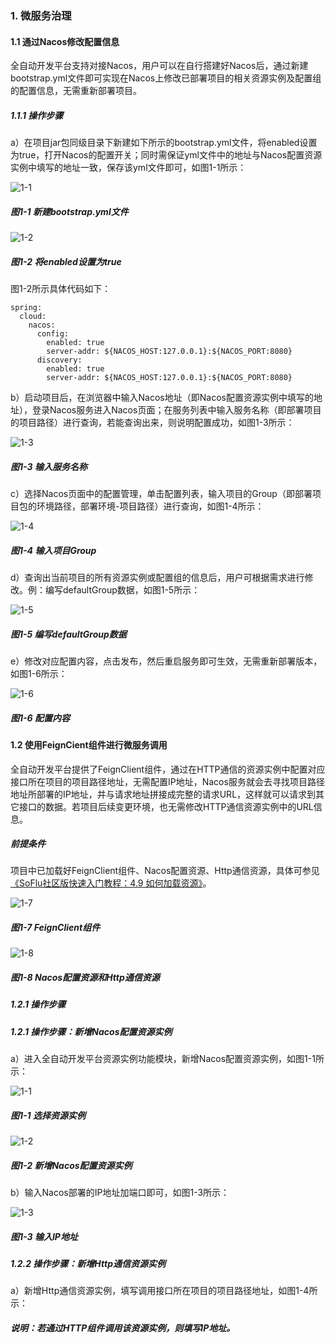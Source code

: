 ### 1. 微服务治理

#### 1.1 通过Nacos修改配置信息

全自动开发平台支持对接Nacos，用户可以在自行搭建好Nacos后，通过新建bootstrap.yml文件即可实现在Nacos上修改已部署项目的相关资源实例及配置组的配置信息，无需重新部署项目。

##### 1.1.1 操作步骤

a）在项目jar包同级目录下新建如下所示的bootstrap.yml文件，将enabled设置为true，打开Nacos的配置开关；同时需保证yml文件中的地址与Nacos配置资源实例中填写的地址一致，保存该yml文件即可，如图1-1所示：

![1-1](https://www.feisuanyz.com/fsimage/zc-image/microservice/microservice_4.png)

##### 图1-1 新建bootstrap.yml文件

![1-2](https://www.feisuanyz.com/fsimage/zc-image/microservice/microservice_5.png)

##### 图1-2 将enabled设置为true

图1-2所示具体代码如下：

```
spring:
  cloud:
    nacos:
      config:
        enabled: true
        server-addr: ${NACOS_HOST:127.0.0.1}:${NACOS_PORT:8080}
      discovery:
        enabled: true
        server-addr: ${NACOS_HOST:127.0.0.1}:${NACOS_PORT:8080}
```

b）启动项目后，在浏览器中输入Nacos地址（即Nacos配置资源实例中填写的地址），登录Nacos服务进入Nacos页面；在服务列表中输入服务名称（即部署项目的项目路径）进行查询，若能查询出来，则说明配置成功，如图1-3所示：

![1-3](https://www.feisuanyz.com/fsimage/zc-image/microservice/microservice_6.png)

##### 图1-3 输入服务名称

c）选择Nacos页面中的配置管理，单击配置列表，输入项目的Group（即部署项目包的环境路径，部署环境-项目路径）进行查询，如图1-4所示：

![1-4](https://www.feisuanyz.com/fsimage/zc-image/microservice/microservice_7.png)

##### 图1-4 输入项目Group

d）查询出当前项目的所有资源实例或配置组的信息后，用户可根据需求进行修改。例：编写defaultGroup数据，如图1-5所示：

![1-5](https://www.feisuanyz.com/fsimage/zc-image/microservice/microservice_8.png)

##### 图1-5 编写defaultGroup数据

e）修改对应配置内容，点击发布，然后重启服务即可生效，无需重新部署版本，如图1-6所示：

![1-6](https://www.feisuanyz.com/fsimage/zc-image/microservice/microservice_9.png)

##### 图1-6 配置内容

#### 1.2 使用FeignCient组件进行微服务调用

全自动开发平台提供了FeignClient组件，通过在HTTP通信的资源实例中配置对应接口所在项目的项目路径地址，无需配置IP地址，Nacos服务就会去寻找项目路径地址所部署的IP地址，并与请求地址拼接成完整的请求URL，这样就可以请求到其它接口的数据。若项目后续变更环境，也无需修改HTTP通信资源实例中的URL信息。

##### 前提条件

项目中已加载好FeignClient组件、Nacos配置资源、Http通信资源，具体可参见[《SoFlu社区版快速入门教程：4.9 如何加载资源》](https://gitee.com/feisuanyz/SoFlu-adp/blob/master/SoFlu%E7%A4%BE%E5%8C%BA%E7%89%88%E6%95%99%E7%A8%8B/SoFlu%E7%A4%BE%E5%8C%BA%E7%89%88%E5%BF%AB%E9%80%9F%E5%85%A5%E9%97%A8%E6%95%99%E7%A8%8B/SoFlu%E7%A4%BE%E5%8C%BA%E7%89%88%E5%BF%AB%E9%80%9F%E5%85%A5%E9%97%A8%E6%95%99%E7%A8%8B.md)。

![1-7](https://www.feisuanyz.com/fsimage/zc-image/microservice/feignclient_1.png)

##### 图1-7 FeignClient组件

![1-8](https://www.feisuanyz.com/fsimage/zc-image/microservice/feignclient_2.png)

##### 图1-8 Nacos配置资源和Http通信资源

##### 1.2.1 操作步骤

##### 1.2.1 操作步骤：新增Nacos配置资源实例

a）进入全自动开发平台资源实例功能模块，新增Nacos配置资源实例，如图1-1所示：

![1-1](https://www.feisuanyz.com/fsimage/zc-image/microservice/feignclient_4.png)

##### 图1-1 选择资源实例

![1-2](https://www.feisuanyz.com/fsimage/zc-image/microservice/microservice_2.png)

##### 图1-2 新增Nacos配置资源实例

b）输入Nacos部署的IP地址加端口即可，如图1-3所示：

![1-3](https://www.feisuanyz.com/fsimage/zc-image/microservice/microservice_3.png)

##### 图1-3 输入IP地址

##### 1.2.2 操作步骤：新增Http通信资源实例

a）新增Http通信资源实例，填写调用接口所在项目的项目路径地址，如图1-4所示：

##### 说明：若通过HTTP组件调用该资源实例，则填写IP地址。
